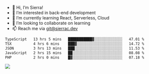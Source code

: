 - 👋 Hi, I’m Sierra!
- 👀 I’m interested in back-end development
- 🌱 I’m currently learning React, Serverless, Cloud
- 💞️ I’m looking to collaborate on learning
- 📫 Reach me via git@sierrac.dev

<!--START_SECTION:waka-->

```txt
TypeScript   13 hrs 5 mins   ███████████▓░░░░░░░░░░░░░   47.01 %
TSX          4 hrs 6 mins    ███▓░░░░░░░░░░░░░░░░░░░░░   14.72 %
JSON         3 hrs 13 mins   ███░░░░░░░░░░░░░░░░░░░░░░   11.53 %
JavaScript   2 hrs 15 mins   ██░░░░░░░░░░░░░░░░░░░░░░░   08.08 %
PHP          2 hrs 0 mins    █▓░░░░░░░░░░░░░░░░░░░░░░░   07.18 %
```

<!--END_SECTION:waka-->


![](https://hit.yhype.me/github/profile?user_id=7351311)
